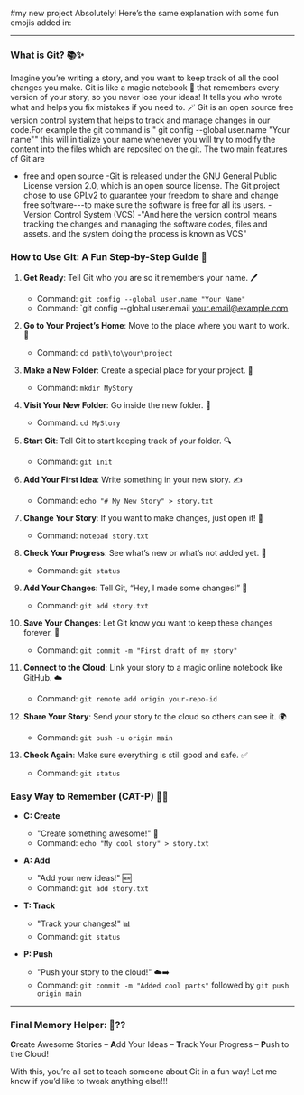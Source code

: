 ﻿#my new project
Absolutely! Here’s the same explanation with some fun emojis added in:

---

### What is Git? 📚✨

Imagine you’re writing a story, and you want to keep track of all the cool changes you make. Git is like a magic notebook 📓 that remembers every version of your story, so you never lose your ideas! It tells you who wrote what and helps you fix mistakes if you need to. 🪄
Git is an open source free version control system that helps to track and manage changes in our code.For example the git command is " git config --global user.name "Your name"" this will initialize your name whenever you will try to modify the content into the files which are reposited on the git. 
The two main features of Git are
- free and open source -Git is released under the GNU General Public License version 2.0, which is an open source license. The Git project chose to use GPLv2 to guarantee your freedom to share and change free software---to make sure the software is free for all its users.
-Version Control System (VCS) -"And here the version control means tracking the changes and managing the software codes, files and assets. and the system doing the process is known as VCS"



### How to Use Git: A Fun Step-by-Step Guide 🎉

1. **Get Ready**: Tell Git who you are so it remembers your name. 🖊️
   - Command: `git config --global user.name "Your Name"`
   - Command: `git config --global user.email your.email@example.com




2. **Go to Your Project’s Home**: Move to the place where you want to work. 🏡
   - Command: `cd path\to\your\project`


3. **Make a New Folder**: Create a special place for your project. 📁
   - Command: `mkdir MyStory`



4. **Visit Your New Folder**: Go inside the new folder. 🚪
   - Command: `cd MyStory`

5. **Start Git**: Tell Git to start keeping track of your folder. 🔍
   - Command: `git init`


6. **Add Your First Idea**: Write something in your new story. ✍️
   - Command: `echo "# My New Story" > story.txt`

7. **Change Your Story**: If you want to make changes, just open it! 📝
   - Command: `notepad story.txt`


8. **Check Your Progress**: See what’s new or what’s not added yet. 👀
   - Command: `git status`

9. **Add Your Changes**: Tell Git, “Hey, I made some changes!” 🚀
   - Command: `git add story.txt`

10. **Save Your Changes**: Let Git know you want to keep these changes forever. 💾
    - Command: `git commit -m "First draft of my story"`

11. **Connect to the Cloud**: Link your story to a magic online notebook like GitHub. ☁️
    - Command: `git remote add origin your-repo-id`

12. **Share Your Story**: Send your story to the cloud so others can see it. 🌍
    - Command: `git push -u origin main`


13. **Check Again**: Make sure everything is still good and safe. ✅
    - Command: `git status`


### Easy Way to Remember (CAT-P) 🐱‍👤

- **C: Create** 
   - "Create something awesome!" 🎨
   - Command: `echo "My cool story" > story.txt`

- **A: Add**
   - "Add your new ideas!" 🆕
   - Command: `git add story.txt`

- **T: Track**
   - "Track your changes!" 📊
   - Command: `git status`

- **P: Push**
   - "Push your story to the cloud!" ☁️➡️
   - Command: `git commit -m "Added cool parts"` followed by `git push origin main`

---

### Final Memory Helper: 🧠??
**C**reate Awesome Stories – **A**dd Your Ideas – **T**rack Your Progress – **P**ush to the Cloud!

With this, you’re all set to teach someone about Git in a fun way! Let me know if you’d like to tweak anything else!!!









